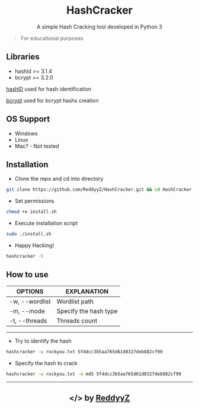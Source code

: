 <h1 align="center">HashCracker</h1>

<p align="center">A simple Hash Cracking tool developed in Python 3</p>

> For educational purposes

## Libraries

- hashid >= 3.1.4
- bcrypt >= 3.2.0

[hashID](https://github.com/psypanda/hashID) used for hash identification

[bcrypt](https://pypi.org/project/bcrypt/) used for bcrypt hashs creation

## OS Support

- Windows
- Linux
- Mac? - Not tested

## Installation

- Clone the repo and cd into directory
```bash
git clone https://github.com/ReddyyZ/HashCracker.git && cd HashCracker
```

- Set permissions
```bash
chmod +x install.sh
```

- Execute installation script
```bash
sudo ./install.sh
```

- Happy Hacking!
```bash
hashcracker -h
```

## How to use

OPTIONS | EXPLANATION
------- | -----------
-w,  --wordlist | Wordlist path
-m, --mode | Specify the hash type
-t, --threads | Threads count
---

- Try to identify the hash
```bash
hashcracker -w rockyou.txt 5f4dcc3b5aa765d61d8327deb882cf99
```

- Specify the hash to crack
```bash
hashcracker -w rockyou.txt -m md5 5f4dcc3b5aa765d61d8327deb882cf99
```

---

<h2 align="center">&lt;/&gt; by <a href="https://github.com/ReddyyZ">ReddyyZ</a></h2>
